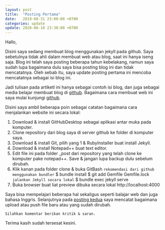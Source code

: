```yaml
---
layout: post
title:  "Posting Pertama"
date:   2019-08-31 23:00:00 +0700
categories: update
update:	2020-06-10 23:30:00 +0700
---
```

Hallo,

Disini saya sedang membuat blog menggunakan jekyll pada github. Saya sebetulnya tidak ahli dalam membuat web atau blog, saat ini hanya iseng saja. Blog ini telah saya posting beberapa tahun kebelakang, namun saya sudah lupa bagaimana dulu saya bisa posting blog ini dan tidak mencatatnya. Oleh sebab itu, saya update posting pertama ini mencoba mencatatnya sebagai isi blog ini.

Jadi tulisan pada artiketl ini hanya sebagai contoh isi blog, dan juga sebagai media belajar membuat blog di [github][ref-1]. Bagaimana cara membuat web ini saya mulai kunjungi [github][ref-2].

Disini saya ambil beberapa poin sebagai catatan bagaimana cara menjalankan website ini secara lokal:
1. Download & install GitHubDesktop sebagai aplikasi antar muka pada komputer.
2. Clone repository dari blog saya di server github ke folder di komputer saya.
3. Download & install Git, pilih yang 1 & RubyInstaller buat install Jekyll.
4. Download & install Notepad++ buat text editor.
5. Edit file ini pada folder _post dari repository yang telah clone ke komputer pake notepad++. Save & jangan lupa backup dulu sebelum dirubah.
6. Klik kanan pada folder clone & buka GitBash 
	`rekomendasi dari github menggunakan bundler`
	$ bundle install
	$ git add Gemfile Gemfile.lock
	`jalankan Jekyll secara lokal`
	$ bundle exec jekyll serve
7. Buka browser buat liat preview dibuka secara lokal http://localhost:4000


Saya bisa mempelajari beberapa hal sekaligus seperti balajar web dan juga bahasa Inggris. Selanjutnya pada [posting kedua][p2] saya mencatat bagaimana upload atau push file baru atau yang sudah dirubah.

`Silahkan komentar berikan kritik & saran.`

Terima kasih sudah tersesat kesini.

[ref-1]: https://help.github.com/
[ref-2]: https://help.github.com/en/github/working-with-github-pages/getting-started-with-github-pages
[p2]: http://bagoes.github.io/blog/2019/09/03/posting-kedua

